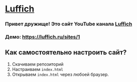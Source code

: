 # [**Luffich**](https://www.youtube.com/c/Луффич?sub_confirmation=1)

### Привет дружище! Это сайт YouTube канала [Luffich](https://www.youtube.com/c/Луффич?sub_confirmation=1)
### Демо: https://luffich.ru/sites/1

## Как самостоятельно настроить сайт?

1. Скачиваем репозиторий
2. Настраиваем `index.html`
3. Открываем `index.html` через любоей браузер.

